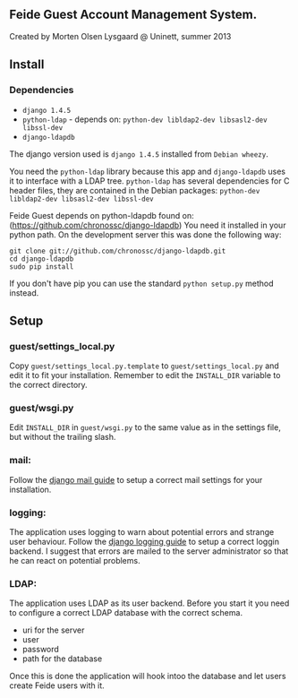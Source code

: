 ## Feide Guest Account Management System.
Created by Morten Olsen Lysgaard @ Uninett, summer 2013

## Install
### Dependencies

* `django 1.4.5`
* `python-ldap` - depends on: `python-dev libldap2-dev libsasl2-dev libssl-dev`
* `django-ldapdb`

The django version used is `django 1.4.5` installed from `Debian wheezy`.

You need the `python-ldap` library because this app and `django-ldapdb` uses it to interface with a LDAP tree.
`python-ldap` has several dependencies for C header files, they are contained in the Debian packages: `python-dev libldap2-dev libsasl2-dev libssl-dev`

Feide Guest depends on python-ldapdb found on: (https://github.com/chronossc/django-ldapdb)
You need it installed in your python path. On the development server this was done the following way:

    git clone git://github.com/chronossc/django-ldapdb.git
    cd django-ldapdb
    sudo pip install

If you don't have pip you can use the standard `python setup.py` method instead.

## Setup
### guest/settings_local.py
Copy `guest/settings_local.py.template` to `guest/settings_local.py` and edit it to fit your installation.
Remember to edit the `INSTALL_DIR` variable to the correct directory.

### guest/wsgi.py
Edit `INSTALL_DIR` in `guest/wsgi.py` to the same value as in the settings file, but without the trailing slash.

### mail:
Follow the [django mail guide](https://docs.djangoproject.com/en/dev/topics/email/) to setup a correct mail settings for your installation.

### logging:
The application uses logging to warn about potential errors and strange user behaviour. Follow the [django logging guide](https://docs.djangoproject.com/en/dev/topics/logging/)
to setup a correct loggin backend. I suggest that errors are mailed to the server administrator so that he can react on potential problems.

### LDAP:
The application uses LDAP as its user backend. Before you start it you need to configure a correct LDAP database with the correct schema.

* uri for the server
* user
* password
* path for the database

Once this is done the application will hook intoo the database and let users create Feide users with it.
